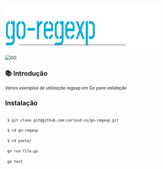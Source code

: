 <img src="https://github.com/carlosd-ss/go-regexp/blob/master/.github/regexp.svg"  height="150"> 


![GO](https://img.shields.io/badge/GO-%2300ADD8?style=for-the-badge&logo=Go&labelColor=%23444444)


## :books: Introdução

*Varios exemplos de utilização regexp em Go para validação*



## Instalação


```zsh

 $ git clone git@github.com:carlosd-ss/go-regexp.git

 $ cd go-regexp
 
 $ cd pasta/
 
 go run file.go
 
 go test 
 
```

